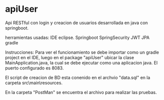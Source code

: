 # apiUser
Api RESTful con login y creacion de usuarios desarrollada en java con springboot.

herramientas usadas:
IDE eclipse.
Springboot
SpringSecurity
JWT
JPA
gradle


Instrucciones:
Para ver el funcionamiento se debe importar como un gradle project en el IDE, luego en el package "apiUser" ubicar la clase MainApplication.java, la cual se debe ejecutar como una aplicacion java.
El puerto configurado es 8083.

El script de creacion de BD esta conenido en el archvio "data.sql" en la carpeta src\main\resources. 

En la carpeta "PostMan" se encuentra el archivo para realizar las pruebas.
